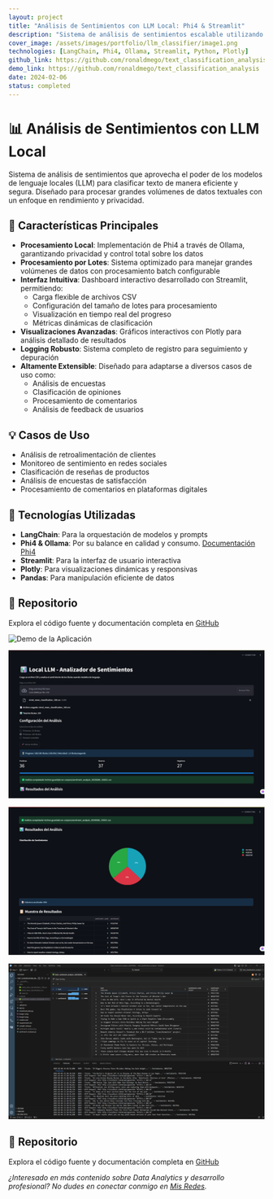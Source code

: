 ```yaml
---
layout: project
title: "Análisis de Sentimientos con LLM Local: Phi4 & Streamlit"
description: "Sistema de análisis de sentimientos escalable utilizando Phi4 como LLM local a través de Ollama, optimizado para procesamiento eficiente de grandes volúmenes de texto"
cover_image: /assets/images/portfolio/llm_classifier/image1.png
technologies: [LangChain, Phi4, Ollama, Streamlit, Python, Plotly]
github_link: https://github.com/ronaldmego/text_classification_analysis
demo_link: https://github.com/ronaldmego/text_classification_analysis
date: 2024-02-06
status: completed
---
```


# 📊 Análisis de Sentimientos con LLM Local

Sistema de análisis de sentimientos que aprovecha el poder de los modelos de lenguaje locales (LLM) para clasificar texto de manera eficiente y segura. Diseñado para procesar grandes volúmenes de datos textuales con un enfoque en rendimiento y privacidad.

## 🌟 Características Principales

- **Procesamiento Local**: Implementación de Phi4 a través de Ollama, garantizando privacidad y control total sobre los datos
- **Procesamiento por Lotes**: Sistema optimizado para manejar grandes volúmenes de datos con procesamiento batch configurable
- **Interfaz Intuitiva**: Dashboard interactivo desarrollado con Streamlit, permitiendo:
  - Carga flexible de archivos CSV
  - Configuración del tamaño de lotes para procesamiento
  - Visualización en tiempo real del progreso
  - Métricas dinámicas de clasificación
- **Visualizaciones Avanzadas**: Gráficos interactivos con Plotly para análisis detallado de resultados
- **Logging Robusto**: Sistema completo de registro para seguimiento y depuración
- **Altamente Extensible**: Diseñado para adaptarse a diversos casos de uso como:
  - Análisis de encuestas
  - Clasificación de opiniones
  - Procesamiento de comentarios
  - Análisis de feedback de usuarios

## 💡 Casos de Uso

- Análisis de retroalimentación de clientes
- Monitoreo de sentimiento en redes sociales
- Clasificación de reseñas de productos
- Análisis de encuestas de satisfacción
- Procesamiento de comentarios en plataformas digitales

## 🔧 Tecnologías Utilizadas

- **LangChain**: Para la orquestación de modelos y prompts
- **Phi4 & Ollama**: Por su balance en calidad y consumo. [Documentación Phi4](https://ollama.com/library/phi4)
- **Streamlit**: Para la interfaz de usuario interactiva
- **Plotly**: Para visualizaciones dinámicas y responsivas
- **Pandas**: Para manipulación eficiente de datos

## 📂 Repositorio

Explora el código fuente y documentación completa en [GitHub](https://github.com/ronaldmego/text_classification_analysis)

![Demo de la Aplicación](/assets/images/portfolio/llm_classifier/llm-classifier.gif)

![Dashboard Principal](/assets/images/portfolio/llm_classifier/image1.png)

![Análisis en Tiempo Real](/assets/images/portfolio/llm_classifier/image2.png)

![Visualización de Resultados](/assets/images/portfolio/llm_classifier/image3.png)

## 📂 Repositorio

Explora el código fuente y documentación completa en [GitHub](https://github.com/ronaldmego/text_classification_analysis)

*¿Interesado en más contenido sobre Data Analytics y desarrollo profesional? No dudes en conectar conmigo en [Mis Redes](https://ronaldmego.github.io/contact/).*